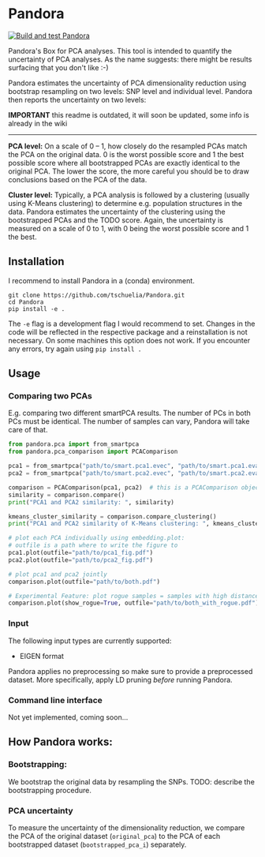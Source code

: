 # Pandora
[![Build and test Pandora](https://github.com/tschuelia/Pandora/actions/workflows/test-pandora.yml/badge.svg)](https://github.com/tschuelia/Pandora/actions/workflows/test-pandora.yml)

Pandora's Box for PCA analyses. This tool is intended to quantify the uncertainty of PCA analyses.
As the name suggests: there might be results surfacing that you don't like :-)

Pandora estimates the uncertainty of PCA dimensionality reduction using bootstrap resampling on two levels: SNP level and individual level.
Pandora then reports the uncertainty on two levels:

**IMPORTANT** this readme is outdated, it will soon be updated, some info is already in the wiki

<hr>

**PCA level:**
On a scale of 0 – 1, how closely do the resampled PCAs match the PCA on the original data.
0 is the worst possible score and 1 the best possible score where all bootstrapped PCAs are exactly identical to the original PCA.
The lower the score, the more careful you should be to draw conclusions based on the PCA of the data.

**Cluster level:**
Typically, a PCA analysis is followed by a clustering (usually using K-Means clustering) to determine e.g. population structures in the data.
Pandora estimates the uncertainty of the clustering using the bootstrapped PCAs and the TODO score.
Again, the uncertainty is measured on a scale of 0 to 1, with 0 being the worst possible score and 1 the best.

## Installation
I recommend to install Pandora in a (conda) environment.

```commandline
git clone https://github.com/tschuelia/Pandora.git
cd Pandora
pip install -e .
```

The `-e` flag is a development flag I would recommend to set. Changes in the code will be reflected in the respective package and a reinstallation is not necessary.
On some machines this option does not work. If you encounter any errors, try again using `pip install .`

## Usage
### Comparing two PCAs
E.g. comparing two different smartPCA results.
The number of PCs in both PCs must be identical. The number of samples can vary, Pandora will take care of that.
```python
from pandora.pca import from_smartpca
from pandora.pca_comparison import PCAComparison

pca1 = from_smartpca("path/to/smart.pca1.evec", "path/to/smart.pca1.eval")  # this is a PCA object, see pandora.embedding::PCA for more details
pca2 = from_smartpca("path/to/smart.pca2.evec", "path/to/smart.pca2.eval")  # this is a PCA object, see pandora.embedding::PCA for more details

comparison = PCAComparison(pca1, pca2)  # this is a PCAComparison object, see pandora.embedding_comparison::PCA for more details
similarity = comparison.compare()
print("PCA1 and PCA2 similarity: ", similarity)

kmeans_cluster_similarity = comparison.compare_clustering()
print("PCA1 and PCA2 similarity of K-Means clustering: ", kmeans_cluster_similarity)

# plot each PCA individually using embedding.plot:
# outfile is a path where to write the figure to
pca1.plot(outfile="path/to/pca1_fig.pdf")
pca2.plot(outfile="path/to/pca2_fig.pdf")

# plot pca1 and pca2 jointly
comparison.plot(outfile="path/to/both.pdf")

# Experimental Feature: plot rogue samples = samples with high distances when comparing the PC-vectors
comparison.plot(show_rogue=True, outfile="path/to/both_with_rogue.pdf")
```
### Input
The following input types are currently supported:
- EIGEN format

Pandora applies no preprocessing so make sure to provide a preprocessed dataset. More specifically, apply LD pruning *before* running Pandora.

### Command line interface
Not yet implemented, coming soon...

## How Pandora works:
### Bootstrapping:
We bootstrap the original data by resampling the SNPs. TODO: describe the bootstrapping procedure.

### PCA uncertainty
To measure the uncertainty of the dimensionality reduction, we compare the PCA of the original dataset (`original_pca`) to the PCA of each bootstrapped dataset (`bootstrapped_pca_i`) separately.
